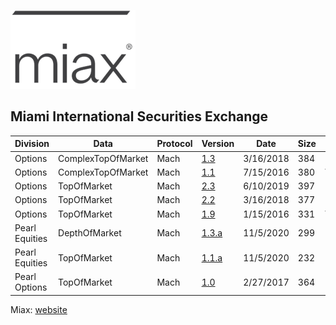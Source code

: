 [![Miax](https://github.com/Open-Markets-Initiative/Directory/blob/main/Organizations/Miax/Images/Logo.png)](https://www.miaxoptions.com)


## Miami International Securities Exchange

| Division | Data | Protocol | Version | Date | Size | Testing | Specification |
| --- | --- | --- | --- | --- | --- | --- | --- |
| Options | ComplexTopOfMarket | Mach | [1.3][Miax.Options.ComplexTopOfMarket.Mach.v1.3.Structs] | 3/16/2018 | 384 | Untested | [url][Miax.Options.ComplexTopOfMarket.Mach.v1.3.Url] - [pdf][Miax.Options.ComplexTopOfMarket.Mach.v1.3.Pdf] |
| Options | ComplexTopOfMarket | Mach | [1.1][Miax.Options.ComplexTopOfMarket.Mach.v1.1.Structs] | 7/15/2016 | 380 | Verified | [url][Miax.Options.ComplexTopOfMarket.Mach.v1.1.Url] - [pdf][Miax.Options.ComplexTopOfMarket.Mach.v1.1.Pdf] |
| Options | TopOfMarket | Mach | [2.3][Miax.Options.TopOfMarket.Mach.v2.3.Structs] | 6/10/2019 | 397 | Untested | [url][Miax.Options.TopOfMarket.Mach.v2.3.Url] - [pdf][Miax.Options.TopOfMarket.Mach.v2.3.Pdf] |
| Options | TopOfMarket | Mach | [2.2][Miax.Options.TopOfMarket.Mach.v2.2.Structs] | 3/16/2018 | 377 | Untested | [url][Miax.Options.TopOfMarket.Mach.v2.2.Url] - [pdf][Miax.Options.TopOfMarket.Mach.v2.2.Pdf] |
| Options | TopOfMarket | Mach | [1.9][Miax.Options.TopOfMarket.Mach.v1.9.Structs] | 1/15/2016 | 331 | Verified | [url][Miax.Options.TopOfMarket.Mach.v1.9.Url] - [pdf][Miax.Options.TopOfMarket.Mach.v1.9.Pdf] |
| Pearl Equities | DepthOfMarket | Mach | [1.3.a][Miax.Pearl.Equities.DepthOfMarket.Mach.v1.3.a.Structs] | 11/5/2020 | 299 | Untested | [url][Miax.Pearl.Equities.DepthOfMarket.Mach.v1.3.a.Url] - [pdf][Miax.Pearl.Equities.DepthOfMarket.Mach.v1.3.a.Pdf] |
| Pearl Equities | TopOfMarket | Mach | [1.1.a][Miax.Pearl.Equities.TopOfMarket.Mach.v1.1.a.Structs] | 11/5/2020 | 232 | Untested | [url][Miax.Pearl.Equities.TopOfMarket.Mach.v1.1.a.Url] - [pdf][Miax.Pearl.Equities.TopOfMarket.Mach.v1.1.a.Pdf] |
| Pearl Options | TopOfMarket | Mach | [1.0][Miax.Pearl.Options.TopOfMarket.Mach.v1.0.Structs] | 2/27/2017 | 364 | Untested | [url][Miax.Pearl.Options.TopOfMarket.Mach.v1.0.Url] - [pdf][Miax.Pearl.Options.TopOfMarket.Mach.v1.0.Pdf] |


Miax: [website](https://www.miaxoptions.com "Go to Miami International Securities Exchange")


[Miax.Options.ComplexTopOfMarket.Mach.v1.1.Structs]: https://github.com/Open-Markets-Initiative/c-structs/blob/main/miax/Miax.Options.ComplexTopOfMarket.Mach.v1.1.h "Miax Options ComplexTopOfMarket Mach v1.1 C# Parsers Source File"
[Miax.Options.ComplexTopOfMarket.Mach.v1.1.Url]: https://www.miaxoptions.com/interface-specifications "Miami International Securities Exchange 1.1 Url"
[Miax.Options.ComplexTopOfMarket.Mach.v1.1.Pdf]: https://github.com/Open-Markets-Initiative/Directory/blob/main/Organizations/Miax/Specifications/Miax.Options.ComplexTopOfMarket.Mach.v1.1.pdf "Miami International Securities Exchange 1.1 Pdf"
[Miax.Options.ComplexTopOfMarket.Mach.v1.3.Structs]: https://github.com/Open-Markets-Initiative/c-structs/blob/main/miax/Miax.Options.ComplexTopOfMarket.Mach.v1.3.h "Miax Options ComplexTopOfMarket Mach v1.3 C# Parsers Source File"
[Miax.Options.ComplexTopOfMarket.Mach.v1.3.Url]: https://www.miaxoptions.com/interface-specifications "Miami International Securities Exchange 1.3 Url"
[Miax.Options.ComplexTopOfMarket.Mach.v1.3.Pdf]: https://github.com/Open-Markets-Initiative/Directory/blob/main/Organizations/Miax/Specifications/Miax.Options.ComplexTopOfMarket.Mach.v1.3.pdf "Miami International Securities Exchange 1.3 Pdf"
[Miax.Options.TopOfMarket.Mach.v1.9.Structs]: https://github.com/Open-Markets-Initiative/c-structs/blob/main/miax/Miax.Options.TopOfMarket.Mach.v1.9.h "Miax Options TopOfMarket Mach v1.9 C# Parsers Source File"
[Miax.Options.TopOfMarket.Mach.v1.9.Url]: https://www.miaxoptions.com/interface-specifications "Miami International Securities Exchange 1.9 Url"
[Miax.Options.TopOfMarket.Mach.v1.9.Pdf]: https://github.com/Open-Markets-Initiative/Directory/blob/main/Organizations/Miax/Specifications/Miax.Options.TopOfMarket.Mach.v1.1.pdf "Miami International Securities Exchange 1.9 Pdf"
[Miax.Options.TopOfMarket.Mach.v2.2.Structs]: https://github.com/Open-Markets-Initiative/c-structs/blob/main/miax/Miax.Options.TopOfMarket.Mach.v2.2.h "Miax Options TopOfMarket Mach v2.2 C# Parsers Source File"
[Miax.Options.TopOfMarket.Mach.v2.2.Url]: https://www.miaxoptions.com/interface-specifications "Miami International Securities Exchange 2.2 Url"
[Miax.Options.TopOfMarket.Mach.v2.2.Pdf]: https://github.com/Open-Markets-Initiative/Directory/blob/main/Organizations/Miax/Specifications/Miax.Options.TopOfMarket.Mach.v2.2.pdf "Miami International Securities Exchange 2.2 Pdf"
[Miax.Options.TopOfMarket.Mach.v2.3.Structs]: https://github.com/Open-Markets-Initiative/c-structs/blob/main/miax/Miax.Options.TopOfMarket.Mach.v2.3.h "Miax Options TopOfMarket Mach v2.3 C# Parsers Source File"
[Miax.Options.TopOfMarket.Mach.v2.3.Url]: https://www.miaxoptions.com/interface-specifications "Miami International Securities Exchange 2.3 Url"
[Miax.Options.TopOfMarket.Mach.v2.3.Pdf]: https://github.com/Open-Markets-Initiative/Directory/blob/main/Organizations/Miax/Specifications/Miax.Options.TopOfMarket.Mach.v2.3.pdf "Miami International Securities Exchange 2.3 Pdf"
[Miax.Pearl.Equities.DepthOfMarket.Mach.v1.3.a.Structs]: https://github.com/Open-Markets-Initiative/c-structs/blob/main/miax/Miax.Pearl.Equities.DepthOfMarket.Mach.v1.3.a.h "Miax Pearl Equities DepthOfMarket Mach v1.3.a C# Parsers Source File"
[Miax.Pearl.Equities.DepthOfMarket.Mach.v1.3.a.Url]: https://www.miaxequities.com/interface-specifications/pearl-equities "Miami International Securities Exchange 1.3.a Url"
[Miax.Pearl.Equities.DepthOfMarket.Mach.v1.3.a.Pdf]: https://github.com/Open-Markets-Initiative/Directory/blob/main/Organizations/Miax/Specifications/Miax.Pearl.Equities.DepthOfMarket.Mach.v1.3.a.pdf "Miami International Securities Exchange 1.3.a Pdf"
[Miax.Pearl.Equities.TopOfMarket.Mach.v1.1.a.Structs]: https://github.com/Open-Markets-Initiative/c-structs/blob/main/miax/Miax.Pearl.Equities.TopOfMarket.Mach.v1.1.a.h "Miax Pearl Equities TopOfMarket Mach v1.1.a C# Parsers Source File"
[Miax.Pearl.Equities.TopOfMarket.Mach.v1.1.a.Url]: https://www.miaxequities.com/interface-specifications/pearl-equities "Miami International Securities Exchange 1.1.a Url"
[Miax.Pearl.Equities.TopOfMarket.Mach.v1.1.a.Pdf]: https://github.com/Open-Markets-Initiative/Directory/blob/main/Organizations/Miax/Specifications/Miax.Pearl.Equities.TopOfMarket.Mach.v1.1.a.Pdf "Miami International Securities Exchange 1.1.a Pdf"
[Miax.Pearl.Options.TopOfMarket.Mach.v1.0.Structs]: https://github.com/Open-Markets-Initiative/c-structs/blob/main/miax/Miax.Pearl.Options.TopOfMarket.Mach.v1.0.h "Miax Pearl Options TopOfMarket Mach v1.0 C# Parsers Source File"
[Miax.Pearl.Options.TopOfMarket.Mach.v1.0.Url]: https://www.miaxoptions.com/interface-specifications/pearl "Miami International Securities Exchange 1.0 Url"
[Miax.Pearl.Options.TopOfMarket.Mach.v1.0.Pdf]: https://github.com/Open-Markets-Initiative/Directory/blob/main/Organizations/Miax/Specifications/Miax.Pearl.Options.TopOfMarket.Mach.v1.0.pdf "Miami International Securities Exchange 1.0 Pdf"
